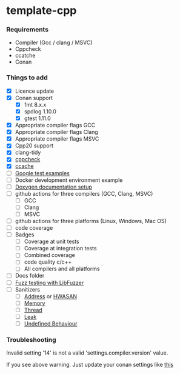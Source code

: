 # template-cpp

### Requirements
- Compiler (Gcc / clang / MSVC)
- Cppcheck
- ccatche
- Conan

### Things to add
- [x] Licence update
- [x] Conan support
    - [x] fmt 8.x.x
    - [x] spdlog 1.10.0
    - [x] gtest 1.11.0
- [x] Appropriate compiler flags GCC 
- [x] Appropriate compiler flags Clang
- [x] Appropriate compiler flags MSVC
- [x] Cpp20 support
- [x] clang-tidy
- [x] [cppcheck](https://cppcheck.sourceforge.io/)
- [x] [ccache](https://ccache.dev/)
- [ ] [Google test examples](https://google.github.io/googletest/)
- [ ] Docker development environment example
- [ ] [Doxygen documentation setup](https://www.doxygen.nl/index.html)
- [ ] github actions for three compilers (GCC, Clang, MSVC)
  - [ ] GCC
  - [ ] Clang
  - [ ] MSVC
- [ ] github actions for three platforms (Linux, Windows, Mac OS)
- [ ] code coverage
- [ ] Badges
    - [ ] Coverage at unit tests
    - [ ] Coverage at integration tests
    - [ ] Combined coverage
    - [ ] code quality c/c++
    - [ ] All compilers and all platforms
- [ ] Docs folder
- [ ] [Fuzz testing with LibFuzzer](https://llvm.org/docs/LibFuzzer.html)
- [ ] Sanitizers
    - [ ] [Address](https://github.com/google/sanitizers/wiki/AddressSanitizer) or [HWASAN](https://clang.llvm.org/docs/HardwareAssistedAddressSanitizerDesign.html)
    - [ ] [Memory](https://github.com/google/sanitizers/wiki/MemorySanitizer)
    - [ ] [Thread](https://github.com/google/sanitizers/wiki/ThreadSanitizerCppManual)
    - [ ] [Leak](https://github.com/google/sanitizers/wiki/AddressSanitizerLeakSanitizer)
    - [ ] [Undefined Behaviour](https://clang.llvm.org/docs/UndefinedBehaviorSanitizer.html)

### Troubleshooting

Invalid setting '14' is not a valid 'settings.compiler.version' value.

If you see above warning. Just update your conan settings like [this](https://docs.conan.io/en/1.36/extending/custom_settings.html#custom-settings)
